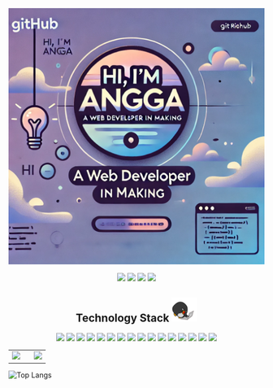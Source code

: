 <p align="center">
 
</p align="center">
<img src="https://github.com/bayunurangga/bayunurangga/blob/main/images/bg.webp" />

<p align="center">
 <img src="https://badges.pufler.dev/visits/bayunurangga/bayunurangga"/> 
 <img src="https://badges.pufler.dev/years/bayunurangga"/>
 <img src="https://badges.pufler.dev/repos/bayunurangga"/>
 <img src="https://badges.pufler.dev/commits/monthly/bayunurangga" />
</p>

<h2 align="center">Technology Stack <img src="https://github.com/bayunurangga/bayunurangga/blob/main/images/laptop.gif" width="50"></h2>
<p align="center">
  <img src="https://img.shields.io/badge/-PHP-787CB5?style=flat-square&logo=php&logoColor=white"/>
  <img src="https://img.shields.io/badge/-CodeIgniter-EF4223?style=flat-square&logo=codeigniter&logoColor=white"/>
  <img src="https://img.shields.io/badge/-Laravel-E74430?style=flat-square&logo=laravel&logoColor=white"/>
  <img src="https://img.shields.io/badge/Java-ED8B00?style=flat-square&logo=openjdk&logoColor=white"/>
  <img src="https://img.shields.io/badge/-Spring%20Boot-6DB33F?style=flat-square&logo=springboot&logoColor=white"/>
  <img src="https://img.shields.io/badge/-HTML5-E34F26?style=flat-square&logo=html5&logoColor=white"/>
  <img src="https://img.shields.io/badge/-CSS3-1572B6?style=flat-square&logo=css3&logoColor=white"/>
  <img src="https://img.shields.io/badge/-Bootstrap-563D7C?style=flat-square&logo=bootstrap&logoColor=white"/>
  <img src="https://img.shields.io/badge/-JavaScript-F7DF1E?style=flat-square&logo=javascript&logoColor=black"/>
  <img src="https://img.shields.io/badge/-React-61DAFB?style=flat-square&logo=react&logoColor=black"/>
  <img src="https://img.shields.io/badge/-Nodejs-339933?style=flat-square&logo=Node.js&logoColor=white"/>
  <img src="https://img.shields.io/badge/-MySQL-4479A1?style=flat-square&logo=mysql&logoColor=white"/>
  <img src="https://img.shields.io/badge/-PostgreSQL-336791?style=flat-square&logo=postgresql&logoColor=white"/>
  <img src="https://img.shields.io/badge/-Oracle-F80000?style=flat-square&logo=oracle&logoColor=white"/>
  <img src="https://img.shields.io/badge/-Git-F1502F?style=flat-square&logo=git&logoColor=white"/>
  <img src="https://img.shields.io/badge/-Docker-2496ED?style=flat-square&logo=docker&logoColor=white"/>
</p>


<table>
  <tr>
    <td>
      <picture>
        <source
          srcset="https://github-readme-stats.vercel.app/api?username=bayunurangga&show_icons=true&theme=neon"
          media="(prefers-color-scheme: dark)"
        />
        <source
          srcset="https://github-readme-stats.vercel.app/api?username=bayunurangga&show_icons=true"
          media="(prefers-color-scheme: light), (prefers-color-scheme: no-preference)"
        />
        <img src="https://github-readme-stats.vercel.app/api?username=bayunurangga&show_icons=true" />
      </picture>
    </td>
    <td style="padding-left: 20px;">
      <a href="https://git.io/streak-stats">
        <img src="https://github-readme-streak-stats.herokuapp.com/?user=bayunurangga&show_icons=true&theme=neon" />
      </a>
    </td>
  </tr>
</table>

![Top Langs](https://github-readme-stats.vercel.app/api/top-langs/?username=bayunurangga&layout=compact&theme=neon)
